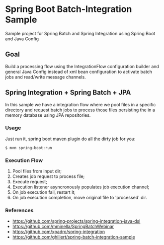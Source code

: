 # Spring Boot Batch-Integration Sample
Sample project for Spring Batch and Spring Integration using Spring Boot and Java Config

## Goal
Build a processing flow using the IntegrationFlow configuration builder and general Java Config instead of xml bean configuration to activate batch jobs and read/write message channels.

## Spring Integration + Spring Batch + JPA
In this sample we have a integration flow where we pool files in a specific directory and request batch jobs to process those files persisting the in a memory database using JPA repositories.

### Usage
Just run it, spring boot maven plugin do all the dirty job for you:

`$ mvn spring-boot:run` 

### Execution Flow

1.   Pool files from input dir;
2.   Creates job request to process file;
3.	 Execute request;
4.	 Execution listener asyncronously populates job execution channel;
6.	 On job execution fail, restart it;
7.	 On job execution completion, move original file to 'processed' dir.

### References

* https://github.com/spring-projects/spring-integration-java-dsl
* https://github.com/mminella/SpringBatchWebinar
* https://github.com/xpadro/spring-integration
* https://github.com/ghillert/spring-batch-integration-sample
